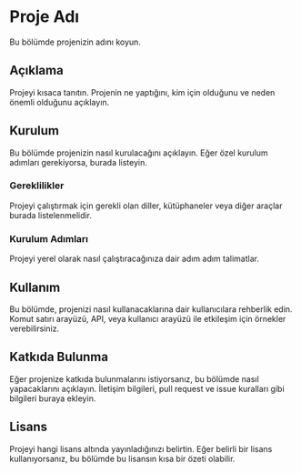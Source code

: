 # Proje Adı

Bu bölümde projenizin adını koyun.

## Açıklama

Projeyi kısaca tanıtın. Projenin ne yaptığını, kim için olduğunu ve neden önemli olduğunu açıklayın.

## Kurulum

Bu bölümde projenizin nasıl kurulacağını açıklayın. Eğer özel kurulum adımları gerekiyorsa, burada listeyin.

### Gereklilikler

Projeyi çalıştırmak için gerekli olan diller, kütüphaneler veya diğer araçlar burada listelenmelidir.

### Kurulum Adımları

Projeyi yerel olarak nasıl çalıştıracağınıza dair adım adım talimatlar.

## Kullanım

Bu bölümde, projenizi nasıl kullanacaklarına dair kullanıcılara rehberlik edin. Komut satırı arayüzü, API, veya kullanıcı arayüzü ile etkileşim için örnekler verebilirsiniz.

## Katkıda Bulunma

Eğer projenize katkıda bulunmalarını istiyorsanız, bu bölümde nasıl yapacaklarını açıklayın. İletişim bilgileri, pull request ve issue kuralları gibi bilgileri buraya ekleyin.

## Lisans

Projeyi hangi lisans altında yayınladığınızı belirtin. Eğer belirli bir lisans kullanıyorsanız, bu bölümde bu lisansın kısa bir özeti olabilir.

